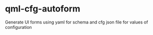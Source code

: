 # qml-cfg-autoform
Generate UI forms using yaml for schema and cfg json file for values of configuration 
